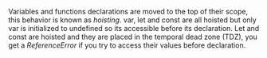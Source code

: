 Variables and functions declarations are moved to the top of their scope, this behavior is known as *hoisting*.
var, let and const are all hoisted but only var is initialized to undefined so its accessible before its declaration. 
Let and const are hoisted and they are placed in the temporal dead zone (TDZ), you get a *ReferenceError* if you try to access their values before declaration.